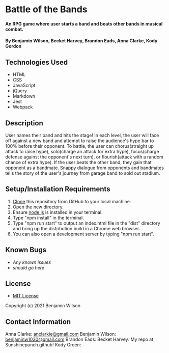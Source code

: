 # Battle of the Bands

#### An RPG game where user starts a band and beats other bands in musical combat.

#### By Benjamin Wilson, Becket Harvey, Brandon Eads, Anna Clarke, Kody Gordon

## Technologies Used

* HTML
* CSS
* JavaScript
* jQuery
* Markdown
* Jest
* Webpack

## Description

User names their band and hits the stage! In each level, the user will face off against a new band and attempt to raise the audience's hype bar to 100% before their opponent. To battle, the user can chorus(straight up attack to raise hype), solo(charge an attack for extra hype), focus(charge defense against the opponent's next turn), or flourish(attack with a random chance of extra hype). If the user beats the other band, they gain that opponent as a bandmate. Snappy dialogue from opponents and bandmates tells the story of the user's journey from garage band to sold out stadium.

## Setup/Installation Requirements

1. [Clone](https://docs.github.com/en/github/creating-cloning-and-archiving-repositories/cloning-a-repository-from-github/cloning-a-repository) this repository from GitHub to your local machine.
2. Open the new directory.
3. Ensure [node.js](https://nodejs.org/en/) is installed in your terminal.
4. Type "npm install" in the terminal.
5. Type "npm run start" to output an index.html file in the "dist" directory and bring up the distribution build in a Chrome web browser.
6. You can also open a development server by typing "npm run start".


## Known Bugs

* _Any known issues_
* _should go here_

## License

* [MIT License](https://opensource.org/licenses/MIT)

Copyright (c) 2021 Benjamin Wilson

## Contact Information

Anna Clarke: <anclarkie@gmail.com>
Benjamin Wilson: <benjaminw1030@gmail.com>
Brandon Eads:
Becket Harvey: My repo at Sunshinepunch.github!
Kody Green: